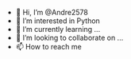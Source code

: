- 👋 Hi, I’m @Andre2578
- 👀 I’m interested in Python
- 🌱 I’m currently learning ...
- 💞️ I’m looking to collaborate on ...
- 📫 How to reach me 

<!---
Andre2578/Andre2578 is a ✨ special ✨ repository because its `README.md` (this file) appears on your GitHub profile.
You can click the Preview link to take a look at your changes.
--->
